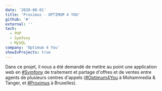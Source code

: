 ```yaml
---
date: '2020-08-01'
title: 'Proximus - OPTIMUM 4 YOU'
github: '#'
external: ''
tech:
  - PHP
  - Symfony
  - MySQL
company: 'Optimum 4 You'
showInProjects: true
---
```


Dans ce projet, il nous a été demandé de mettre au point une application web en [#Symfony](https://symfony.com/doc/5.2/index.html) de traitement et partage d'offres et de ventes entre agents de plusieurs centres d'appels ([#Optimum4You]() à Mohammedia & Tanger, et [#Proximus](https://www.proximus.be/fr/personal/?) à Bruxelles).
